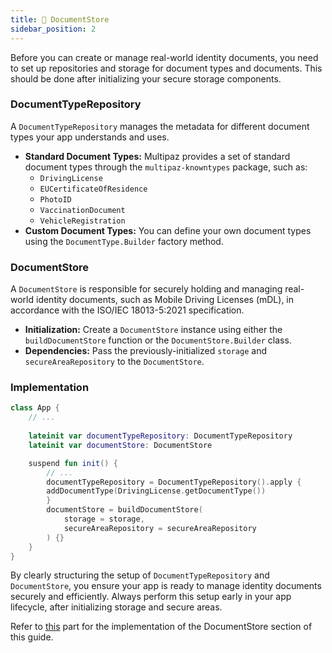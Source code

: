 ```yaml
---
title: 📄 DocumentStore
sidebar_position: 2
---
```


Before you can create or manage real-world identity documents, you need to set up repositories and storage for document types and documents. This should be done after initializing your secure storage components.

### DocumentTypeRepository

A `DocumentTypeRepository` manages the metadata for different document types your app understands and uses.

* **Standard Document Types:** Multipaz provides a set of standard document types through the `multipaz-knowntypes` package, such as:
    * `DrivingLicense`
    * `EUCertificateOfResidence`
    * `PhotoID`
    * `VaccinationDocument`
    * `VehicleRegistration`
* **Custom Document Types:** You can define your own document types using the `DocumentType.Builder` factory method.

### DocumentStore

A `DocumentStore` is responsible for securely holding and managing real-world identity documents, such as Mobile Driving Licenses (mDL), in accordance with the ISO/IEC 18013-5:2021 specification.

* **Initialization:** Create a `DocumentStore` instance using either the `buildDocumentStore` function or the `DocumentStore.Builder` class.
* **Dependencies:** Pass the previously-initialized `storage` and `secureAreaRepository` to the `DocumentStore`.

### Implementation

```kotlin
class App {
    // ...
    
    lateinit var documentTypeRepository: DocumentTypeRepository
    lateinit var documentStore: DocumentStore

    suspend fun init() {
        // ...
        documentTypeRepository = DocumentTypeRepository().apply {
        addDocumentType(DrivingLicense.getDocumentType())
        }
        documentStore = buildDocumentStore(
            storage = storage,
            secureAreaRepository = secureAreaRepository
        ) {}
    }
}
```

By clearly structuring the setup of `DocumentTypeRepository` and `DocumentStore`, you ensure your app is ready to manage identity documents securely and efficiently. Always perform this setup early in your app lifecycle, after initializing storage and secure areas.

Refer to [this](https://github.com/openwallet-foundation/multipaz-samples/blob/9708cb36f44040ff51b5e0b3b7922175e47462d2/MultipazGettingStartedSample/composeApp/src/commonMain/kotlin/org/multipaz/getstarted/App.kt#L103-L110) part for the implementation of the DocumentStore section of this guide.
